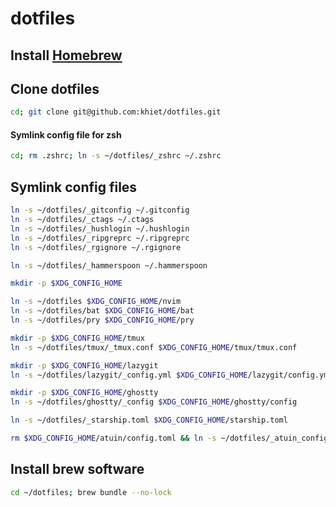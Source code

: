 # dotfiles

## Install [Homebrew](http://brew.sh/index.html)

## Clone dotfiles

```bash
cd; git clone git@github.com:khiet/dotfiles.git
```

#### Symlink config file for zsh

```bash
cd; rm .zshrc; ln -s ~/dotfiles/_zshrc ~/.zshrc
```

## Symlink config files

```bash
ln -s ~/dotfiles/_gitconfig ~/.gitconfig
ln -s ~/dotfiles/_ctags ~/.ctags
ln -s ~/dotfiles/_hushlogin ~/.hushlogin
ln -s ~/dotfiles/_ripgreprc ~/.ripgreprc
ln -s ~/dotfiles/_rgignore ~/.rgignore

ln -s ~/dotfiles/_hammerspoon ~/.hammerspoon

mkdir -p $XDG_CONFIG_HOME

ln -s ~/dotfiles $XDG_CONFIG_HOME/nvim
ln -s ~/dotfiles/bat $XDG_CONFIG_HOME/bat
ln -s ~/dotfiles/pry $XDG_CONFIG_HOME/pry

mkdir -p $XDG_CONFIG_HOME/tmux
ln -s ~/dotfiles/tmux/_tmux.conf $XDG_CONFIG_HOME/tmux/tmux.conf

mkdir -p $XDG_CONFIG_HOME/lazygit
ln -s ~/dotfiles/lazygit/_config.yml $XDG_CONFIG_HOME/lazygit/config.yml

mkdir -p $XDG_CONFIG_HOME/ghostty
ln -s ~/dotfiles/ghostty/_config $XDG_CONFIG_HOME/ghostty/config

ln -s ~/dotfiles/_starship.toml $XDG_CONFIG_HOME/starship.toml

rm $XDG_CONFIG_HOME/atuin/config.toml && ln -s ~/dotfiles/_atuin_config.toml $XDG_CONFIG_HOME/atuin/config.toml
```

## Install brew software

```bash
cd ~/dotfiles; brew bundle --no-lock
```
